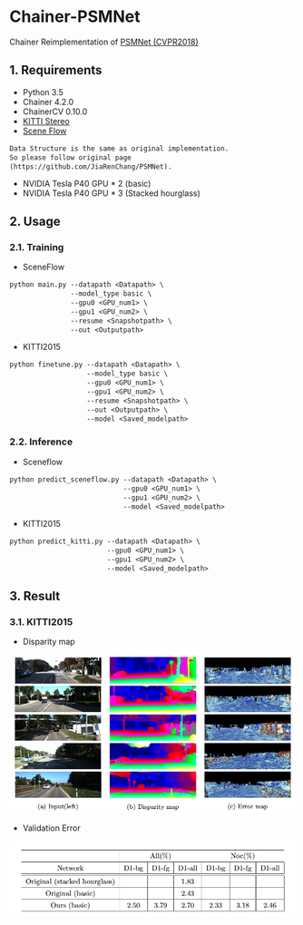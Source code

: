 # Chainer-PSMNet
Chainer Reimplementation of [PSMNet (CVPR2018)](https://github.com/JiaRenChang/PSMNet)

## 1. Requirements
* Python 3.5
* Chainer 4.2.0
* ChainerCV 0.10.0
* [KITTI Stereo](http://www.cvlibs.net/datasets/kitti/eval_stereo.php)
* [Scene Flow](https://lmb.informatik.uni-freiburg.de/resources/datasets/SceneFlowDatasets.en.html)
```
Data Structure is the same as original implementation.
So please follow original page (https://github.com/JiaRenChang/PSMNet).
```
* NVIDIA Tesla P40 GPU * 2 (basic) 
* NVIDIA Tesla P40 GPU * 3 (Stacked hourglass)

## 2. Usage
### 2.1. Training
* SceneFlow
```
python main.py --datapath <Datapath> \
               --model_type basic \
               --gpu0 <GPU_num1> \
               --gpu1 <GPU_num2> \
               --resume <Snapshotpath> \
               --out <Outputpath>
```

* KITTI2015
```
python finetune.py --datapath <Datapath> \
                   --model_type basic \
                   --gpu0 <GPU_num1> \
                   --gpu1 <GPU_num2> \
                   --resume <Snapshotpath> \
                   --out <Outputpath> \
                   --model <Saved_modelpath>
```

### 2.2. Inference
* Sceneflow
```
python predict_sceneflow.py --datapath <Datapath> \
                            --gpu0 <GPU_num1> \
                            --gpu1 <GPU_num2> \
                            --model <Saved_modelpath>
```
* KITTI2015
```
python predict_kitti.py --datapath <Datapath> \
                        --gpu0 <GPU_num1> \
                        --gpu1 <GPU_num2> \
                        --model <Saved_modelpath>
```

## 3. Result
### 3.1. KITTI2015
* Disparity map

<img src="figures/result.png" width=700>

* Validation Error

<img src="figures/table.png" width=700>